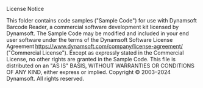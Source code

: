 License Notice  

This folder contains code samples ("Sample Code") for use with Dynamsoft Barcode Reader, a commercial software development kit licensed by Dynamsoft. The Sample Code may be modified and included in your end user software under the terms of the Dynamsoft Software License Agreement https://www.dynamsoft.com/company/license-agreement/ ("Commercial License"). Except as expressly stated in the Commercial License, no other rights are granted in the Sample Code. This file is distributed on an "AS IS" BASIS, WITHOUT WARRANTIES OR CONDITIONS OF ANY KIND, either express or implied. 
Copyright © 2003–2024 Dynamsoft. All rights reserved. 